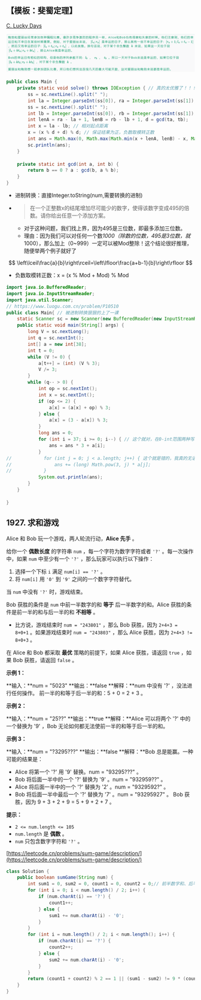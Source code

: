 

## 【模板：斐蜀定理】

[C. Lucky Days ](https://codeforces.com/problemset/problem/1055/C)

![1725258774553](assets/1725258774553.png)

```java
public class Main {
    private static void solve() throws IOException { // 真的太优雅了！！！
        ss = sc.nextLine().split(" ");
        int la = Integer.parseInt(ss[0]), ra = Integer.parseInt(ss[1]), ta = Integer.parseInt(ss[2]);
        ss = sc.nextLine().split(" ");
        int lb = Integer.parseInt(ss[0]), rb = Integer.parseInt(ss[1]), tb = Integer.parseInt(ss[2]);
        int lenA = ra - la + 1, lenB = rb - lb + 1, d = gcd(ta, tb);
        int x = la - lb; // 相对起点距离
        x = (x % d + d) % d; // 保证结果为正，负数取模转正数
        int ans = Math.max(0, Math.max(Math.min(x + lenA, lenB) - x, Math.min(x - d + lenA, lenB))); // 讨论起点在左边还是右边
        sc.println(ans);
    }
    
    private static int gcd(int a, int b) {
        return b == 0 ? a : gcd(b, a % b);
    }
}
```

- 进制转换：直接Integer.toString(num,需要转换的进制)

- > 在一个正整数x的结尾增加尽可能少的数字，使得该数字变成495的倍数。请你给出任意一个添加方案。

  - 对于这种问题，我们找上界，因为495是三位数，即最多添加三位数。
  - 理由：因为我们可以对任何一个数*1000（除数的位数，495是3位数，就*1000），那么加上（0~999）一定可以被Mod整除！这个结论很好推理，随便举两个例子就好了

$$
\left\lceil\frac{a}{b}\right\rceil=\left\lfloor\frac{a+b-1}{b}\right\rfloor
$$

- 负数取模转正数：x = (x % Mod + Mod) % Mod



```java
import java.io.BufferedReader;
import java.io.InputStreamReader;
import java.util.Scanner;
// https://www.luogu.com.cn/problem/P10510
public class Main{ // 被进制转换狠狠的上了一课
    static Scanner sc = new Scanner(new BufferedReader(new InputStreamReader(System.in)));
    public static void main(String[] args) {
        long V = sc.nextLong();
        int q = sc.nextInt();
        int[] a = new int[38];
        int t = 0;
        while (V != 0) {
            a[t++] = (int) (V % 3);
            V /= 3;
        }
        while (q-- > 0) {
            int op = sc.nextInt();
            int x = sc.nextInt();
            if (op <= 2) {
                a[x] = (a[x] + op) % 3;
            } else {
                a[x] = (3 - a[x]) % 3;
            }
            long ans = 0;
            for (int i = 37; i >= 0; i--) { // 这个就对，在0-int范围两种写法相同，但是int-long就只有这种是对的
                ans = ans * 3 + a[i];
            }
//            for (int j = 0; j < a.length; j++) { 这个就是错的，我真的无语。我懂了，这个超过int型就不对了，所以记住上面的写法
//                ans += (long) Math.pow(3, j) * a[j];
//            }
            System.out.println(ans);
        }
    }

}
```

1927\. 求和游戏
-----------

Alice 和 Bob 玩一个游戏，两人轮流行动，**Alice 先手** 。

给你一个 **偶数长度** 的字符串 `num` ，每一个字符为数字字符或者 `'?'` 。每一次操作中，如果 `num` 中至少有一个 `'?'` ，那么玩家可以执行以下操作：

1.  选择一个下标 `i` 满足 `num[i] == '?'` 。
2.  将 `num[i]` 用 `'0'` 到 `'9'` 之间的一个数字字符替代。

当 `num` 中没有 `'?'` 时，游戏结束。

Bob 获胜的条件是 `num` 中前一半数字的和 **等于** 后一半数字的和。Alice 获胜的条件是前一半的和与后一半的和 **不相等** 。

*   比方说，游戏结束时 `num = "243801"` ，那么 Bob 获胜，因为 `2+4+3 = 8+0+1` 。如果游戏结束时 `num = "243803"` ，那么 Alice 获胜，因为 `2+4+3 != 8+0+3` 。

在 Alice 和 Bob 都采取 **最优** 策略的前提下，如果 Alice 获胜，请返回 `true` ，如果 Bob 获胜，请返回 `false` 。

**示例 1：**

**输入：**num = "5023"
**输出：**false
**解释：**num 中没有 '?' ，没法进行任何操作。
前一半的和等于后一半的和：5 + 0 = 2 + 3 。

**示例 2：**

**输入：**num = "25??"
**输出：**true
**解释：**Alice 可以将两个 '?' 中的一个替换为 '9' ，Bob 无论如何都无法使前一半的和等于后一半的和。

**示例 3：**

**输入：**num = "?3295???"
**输出：**false
**解释：**Bob 总是能赢。一种可能的结果是：
- Alice 将第一个 '?' 用 '9' 替换。num = "93295???" 。
- Bob 将后面一半中的一个 '?' 替换为 '9' 。num = "932959??" 。
- Alice 将后面一半中的一个 '?' 替换为 '2' 。num = "9329592?" 。
- Bob 将后面一半中最后一个 '?' 替换为 '7' 。num = "93295927" 。
  Bob 获胜，因为 9 + 3 + 2 + 9 = 5 + 9 + 2 + 7 。

**提示：**

*   `2 <= num.length <= 105`
*   `num.length` 是 **偶数** 。
*   `num` 只包含数字字符和 `'?'` 。

[https://leetcode.cn/problems/sum-game/description/](https://leetcode.cn/problems/sum-game/description/)

```java
class Solution {
    public boolean sumGame(String num) {
        int sum1 = 0, sum2 = 0, count1 = 0, count2 = 0;// 前半数字和、后半数字和、前半问号数，后半问号数
        for (int i = 0; i < num.length() / 2; i++) {
            if (num.charAt(i) == '?') {
                count1++;
            } else {
                sum1 += num.charAt(i) - '0';
            }
        }
        for (int i = num.length() / 2; i < num.length(); i++) {
            if (num.charAt(i) == '?') {
                count2++;
            } else {
                sum2 += num.charAt(i) - '0';
            }
        }
        return (count1 + count2) % 2 == 1 || (sum1 - sum2) != 9 * (count2 - count1) / 2;
    }
}
```

